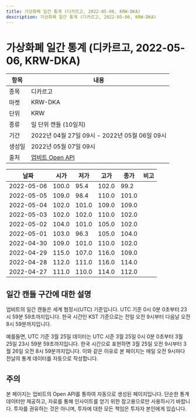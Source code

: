 ```yaml
---
title: 가상화폐 일간 통계 (디카르고, 2022-05-06, KRW-DKA)
description: 가상화폐 일간 통계 (디카르고, 2022-05-06, KRW-DKA)
---
```



가상화폐 일간 통계 (디카르고, 2022-05-06, KRW-DKA)
===

|항목|내용|
|--|--|
|종목|디카르고|
|마켓|KRW-DKA|
|단위|KRW|
|종류|일 단위 캔들 (10일치)|
|기간|2022년 04월 27일 09시 - 2022년 05월 06일 09시|
|생성일|2022년 05월 07일 09시|
|출처|[업비트 Open API](https://docs.upbit.com)|


|날짜|시가|저가|고가|종가|비고|
|--|--|--|--|--|--|
|2022-05-06|100.0|95.4|102.0|99.2|    |
|2022-05-05|109.0|98.4|110.0|101.0|    |
|2022-05-04|102.0|101.0|109.0|109.0|    |
|2022-05-03|102.0|102.0|110.0|102.0|    |
|2022-05-02|104.0|101.0|105.0|102.0|    |
|2022-05-01|103.0|96.3|105.0|104.0|    |
|2022-04-30|109.0|101.0|110.0|102.0|    |
|2022-04-29|115.0|107.0|116.0|109.0|    |
|2022-04-28|112.0|111.0|116.0|114.0|    |
|2022-04-27|111.0|110.0|114.0|112.0|    |


일간 캔들 구간에 대한 설명
---


업비트의 일간 캔들은 세계 협정시(UTC) 기준입니다. 
UTC 기준 0시 0분 0초부터 23시 59분 59초까지입니다. 
한국 시간인 KST 기준으로는 전일 오전 9시부터 다음날 오전 8시 59분까지입니다. 


예를들면, UTC 기준 3월 25일 데이터는 UTC 시준 3월 25일 0시 0분 0초부터 3월 25일 23시 59분 59초까지입니다. 
한국 시간으로 표현하면 3월 25일 오전 9시부터 3월 26일 오전 8시 59분까지입니다. 
이와 같은 이유로 본 페이지는 매일 오전 9시마다 전날의 통계 데이터를 자동으로 작성합니다. 


주의
---


본 페이지는 업비트의 Open API를 통하여 자동으로 생성된 페이지입니다. 
단순한 통계 데이터만 제공하고, 자료를 통해 인사이트를 얻기 위한 참고용으로만 사용하시기 바랍니다. 
투자를 권유하는 것은 아니며, 투자에 대한 모든 책임은 투자자 본인에게 있습니다. 
